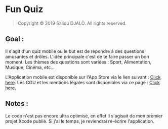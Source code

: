 # Fun Quiz
> Copyright © 2019 Saliou DJALO. All rights reserved.

## Goal :
Il s'agit d'un quiz mobile où le but est de répondre à des questions amusantes et drôles.
L'idée principale c'est de te faire passer un bon moment.
Les thèmes des questions sont variées : Sport, Alimentation, Musique, Cinéma, etc...

L'Application mobile est disponible sur l'App Store via le lien suivant : [Click here](https://itunes.apple.com/fr/app/fun-quiz/id1449412667?mt=8).
Les CGU et les mentions légales sont disponibles via ce page : [Click here](https://sites.google.com/view/funquiz/homepage).

## Notes :
Le code n'est pas encore ultra optimisé, en effet il s'agisait de mon premier projet Xcode publié.
Si j'ai le temps, je reviendrai ré-écrire l'application. 



